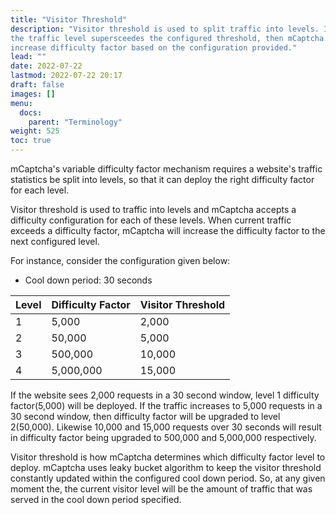 ```yaml
---
title: "Visitor Threshold"
description: "Visitor threshold is used to split traffic into levels. If
the traffic level supersceedes the configured threshold, then mCaptcha will
increase difficulty factor based on the configuration provided."
lead: ""
date: 2022-07-22
lastmod: 2022-07-22 20:17
draft: false
images: []
menu:
  docs:
    parent: "Terminology"
weight: 525
toc: true
---
```


mCaptcha's variable difficulty factor mechanism requires a website's traffic
statistics be split into levels, so that it can deploy the right
difficulty factor for each level.

Visitor threshold is used to traffic into levels and mCaptcha accepts a
difficulty configuration for each of these levels. When current traffic
exceeds a difficulty factor, mCaptcha will increase the difficulty
factor to the next configured level.

For instance, consider the configuration given below:

- Cool down period: 30 seconds

| Level | Difficulty Factor | Visitor Threshold |
| ----- | ----------------- | ----------------- |
| 1     | 5,000             | 2,000             |
| 2     | 50,000            | 5,000             |
| 3     | 500,000           | 10,000            |
| 4     | 5,000,000         | 15,000            |

If the website sees 2,000 requests in a 30 second window, level 1
difficulty factor(5,000) will be deployed. If the traffic increases to
5,000 requests in a 30 second window, then difficulty factor will be
upgraded to level 2(50,000). Likewise 10,000 and 15,000 requests over 30
seconds will result in difficulty factor being upgraded to 500,000 and
5,000,000 respectively.

Visitor threshold is how mCaptcha determines which difficulty factor
level to deploy. mCaptcha uses leaky bucket algorithm to keep the
visitor threshold constantly updated within the configured cool down
period. So, at any given moment the, the current visitor level will be
the amount of traffic that was served in the cool down period specified.
